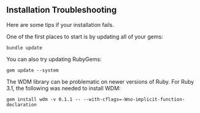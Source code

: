 ## Installation Troubleshooting

Here are some tips if your installation fails.

One of the first places to start is by updating all of your gems:

`bundle update`

You can also try updating RubyGems:

`gem update --system`


The WDM library can be problematic on newer versions of Ruby. For Ruby 3.1, the following was needed to install WDM:

`gem install wdm -v 0.1.1 -- --with-cflags=-Wno-implicit-function-declaration`
